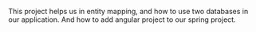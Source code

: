 This project helps us in entity mapping, and how to use two databases in our application. And how to add angular project to our spring project.
